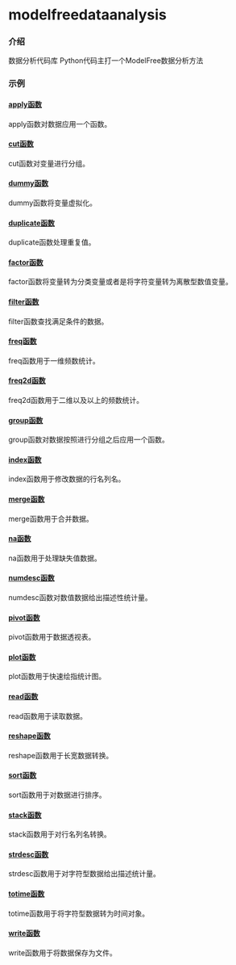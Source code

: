 # modelfreedataanalysis

### 介绍
数据分析代码库
Python代码主打一个ModelFree数据分析方法

### 示例

#### [apply函数](https://gitee.com/liuandyart/modelfreedataanalysis/blob/main/example/apply.md)

apply函数对数据应用一个函数。

#### [cut函数](https://gitee.com/liuandyart/modelfreedataanalysis/blob/main/example/cut.md)

cut函数对变量进行分组。

#### [dummy函数](https://gitee.com/liuandyart/modelfreedataanalysis/blob/main/example/dummy.md)

dummy函数将变量虚拟化。

#### [duplicate函数](https://gitee.com/liuandyart/modelfreedataanalysis/blob/main/example/duplicate.md)

duplicate函数处理重复值。

#### [factor函数](https://gitee.com/liuandyart/modelfreedataanalysis/blob/main/example/factor.md)

factor函数将变量转为分类变量或者是将字符变量转为离散型数值变量。

#### [filter函数](https://gitee.com/liuandyart/modelfreedataanalysis/blob/main/example/filter.md)

filter函数查找满足条件的数据。

#### [freq函数](https://gitee.com/liuandyart/modelfreedataanalysis/blob/main/example/freq.md)

freq函数用于一维频数统计。

#### [freq2d函数](https://gitee.com/liuandyart/modelfreedataanalysis/blob/main/example/freq2d.md)

freq2d函数用于二维以及以上的频数统计。

#### [group函数](https://gitee.com/liuandyart/modelfreedataanalysis/blob/main/example/group.md)

group函数对数据按照进行分组之后应用一个函数。

#### [index函数](https://gitee.com/liuandyart/modelfreedataanalysis/blob/main/example/index.md)

index函数用于修改数据的行名列名。

#### [merge函数](https://gitee.com/liuandyart/modelfreedataanalysis/blob/main/example/merge.md)

merge函数用于合并数据。

#### [na函数](https://gitee.com/liuandyart/modelfreedataanalysis/blob/main/example/na.md)

na函数用于处理缺失值数据。

#### [numdesc函数](https://gitee.com/liuandyart/modelfreedataanalysis/blob/main/example/numdesc.md)

numdesc函数对数值数据给出描述性统计量。

#### [pivot函数](https://gitee.com/liuandyart/modelfreedataanalysis/blob/main/example/pivot.md)

pivot函数用于数据透视表。

#### [plot函数](https://gitee.com/liuandyart/modelfreedataanalysis/blob/main/example/plot.md)

plot函数用于快速绘指统计图。

#### [read函数](https://gitee.com/liuandyart/modelfreedataanalysis/blob/main/example/read.md)

read函数用于读取数据。

#### [reshape函数](https://gitee.com/liuandyart/modelfreedataanalysis/blob/main/example/reshape.md)

reshape函数用于长宽数据转换。

#### [sort函数](https://gitee.com/liuandyart/modelfreedataanalysis/blob/main/example/sort.md)

sort函数用于对数据进行排序。

#### [stack函数](https://gitee.com/liuandyart/modelfreedataanalysis/blob/main/example/stack.md)

stack函数用于对行名列名转换。

#### [strdesc函数](https://gitee.com/liuandyart/modelfreedataanalysis/blob/main/example/strdesc.md)

strdesc函数用于对字符型数据给出描述统计量。

#### [totime函数](https://gitee.com/liuandyart/modelfreedataanalysis/blob/main/example/totime.md)

totime函数用于将字符型数据转为时间对象。

#### [write函数](https://gitee.com/liuandyart/modelfreedataanalysis/blob/main/example/write.md)

write函数用于将数据保存为文件。

